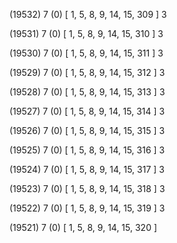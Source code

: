 (19532) 7 (0) [ 1, 5, 8, 9, 14, 15, 309 ] 3 


(19531) 7 (0) [ 1, 5, 8, 9, 14, 15, 310 ] 3 


(19530) 7 (0) [ 1, 5, 8, 9, 14, 15, 311 ] 3 


(19529) 7 (0) [ 1, 5, 8, 9, 14, 15, 312 ] 3 


(19528) 7 (0) [ 1, 5, 8, 9, 14, 15, 313 ] 3 


(19527) 7 (0) [ 1, 5, 8, 9, 14, 15, 314 ] 3 


(19526) 7 (0) [ 1, 5, 8, 9, 14, 15, 315 ] 3 


(19525) 7 (0) [ 1, 5, 8, 9, 14, 15, 316 ] 3 


(19524) 7 (0) [ 1, 5, 8, 9, 14, 15, 317 ] 3 


(19523) 7 (0) [ 1, 5, 8, 9, 14, 15, 318 ] 3 


(19522) 7 (0) [ 1, 5, 8, 9, 14, 15, 319 ] 3 


(19521) 7 (0) [ 1, 5, 8, 9, 14, 15, 320 ]  

